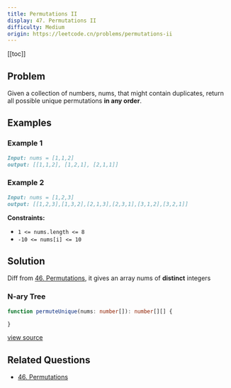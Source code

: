 ```yaml
---
title: Permutations II
display: 47. Permutations II
difficulty: Medium
origin: https://leetcode.cn/problems/permutations-ii
---
```


[[toc]]

## Problem

Given a collection of numbers, nums, that might contain duplicates, return all possible unique permutations **in any order**.

## Examples

### Example 1

```md
Input: nums = [1,1,2]
output: [[1,1,2], [1,2,1], [2,1,1]]
```

### Example 2

```md
Input: nums = [1,2,3]
output: [[1,2,3],[1,3,2],[2,1,3],[2,3,1],[3,1,2],[3,2,1]]
```

**Constraints:**

- <code>1 &lt;= nums.length &lt;= 8</code>
- <code>-10 &lt;= nums[i] &lt;= 10</code>

## Solution

Diff from [46. Permutations](/algorithms/back-tracking/046), it gives an array nums of **distinct** integers

### N-ary Tree

```ts
function permuteUnique(nums: number[]): number[][] {

}
```

[view source](https://leetcode.cn/problems/permutations-ii)

## Related Questions

- [46. Permutations](/algorithms/back-tracking/046)
